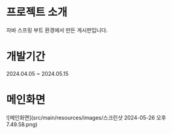 # 프로젝트 소개
자바 스프링 부트 환경에서 만든 게시판입니다.

# 개발기간
2024.04.05 ~ 2024.05.15

# 메인화면
![메인화면](src/main/resources/images/스크린샷 2024-05-26 오후 7.49.58.png)
